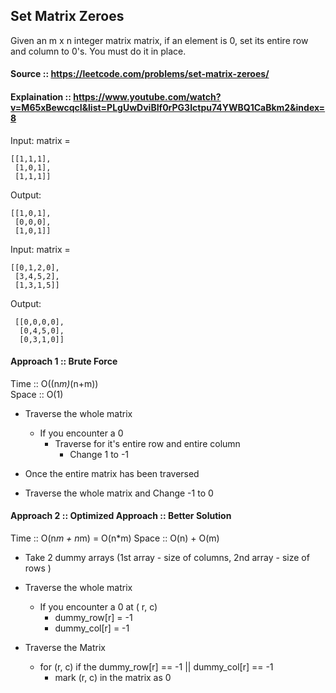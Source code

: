 ## Set Matrix Zeroes

Given an m x n integer matrix matrix, if an element is 0, set its entire row and column to 0's.
You must do it in place.

#### Source :: https://leetcode.com/problems/set-matrix-zeroes/  
#### Explaination ::  https://www.youtube.com/watch?v=M65xBewcqcI&list=PLgUwDviBIf0rPG3Ictpu74YWBQ1CaBkm2&index=8

Input: matrix = 
```
[[1,1,1],  
 [1,0,1],  
 [1,1,1]]  
```

Output: 
```
[[1,0,1],  
 [0,0,0],  
 [1,0,1]]
 ```
Input: matrix = 
 ```
 [[0,1,2,0],  
  [3,4,5,2],  
  [1,3,1,5]]
 ```
Output: 
```
 [[0,0,0,0],  
  [0,4,5,0],  
  [0,3,1,0]]
```


#### Approach 1 :: Brute Force  
Time :: O((n*m)*(n+m))  
Space :: O(1)

- Traverse the whole matrix
	- If you encounter a 0
		- Traverse for it's entire row and entire column
			- Change 1 to -1

- Once the entire matrix has been traversed 
- Traverse the whole matrix and Change -1 to 0

#### Approach 2 :: Optimized Approach :: Better Solution
Time :: O(n*m + n*m) = O(n*m)
Space :: O(n) + O(m) 

- Take 2 dummy arrays (1st array - size of columns, 2nd array - size of rows )  
- Traverse the whole matrix
	- If you encounter a 0 at ( r, c)
		- dummy_row[r] = -1
		- dummy_col[r] = -1

- Traverse the Matrix
	- for (r, c) if the dummy_row[r] == -1 || dummy_col[r] == -1
		- mark (r, c) in the matrix as 0





